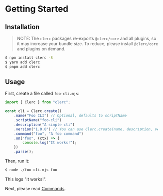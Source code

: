 # Getting Started

## Installation

> NOTE: The `clerc` packages re-exports `@clerc/core` and all plugins, so it may increase your bundle size. To reduce, please install `@clerc/core` and plugins on demand.

```bash
$ npm install clerc -S
$ yarn add clerc
$ pnpm add clerc
```

## Usage

First, create a file called `foo-cli.mjs`:

```js
import { Clerc } from "clerc";

const cli = Clerc.create()
	.name("Foo CLI") // Optional, defaults to scriptName
	.scriptName("foo-cli")
	.description("A simple cli")
	.version("1.0.0") // You can use Clerc.create(name, description, version) instead
	.command("foo", "A foo command")
	.on("foo", (ctx) => {
		console.log("It works!");
	})
	.parse();
```

Then, run it:

```bash
$ node ./foo-cli.mjs foo
```

This logs "It works!".

Next, please read [Commands](./commands.md).
